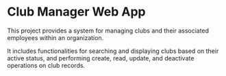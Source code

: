 # Club Manager Web App

This project provides a system for managing clubs and their associated employees within an organization. 

It includes functionalities for searching and displaying clubs based on their active status, and performing create, read, update, and deactivate operations on club records.
